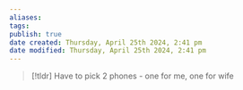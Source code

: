 ```yaml
---
aliases: 
tags: 
publish: true
date created: Thursday, April 25th 2024, 2:41 pm
date modified: Thursday, April 25th 2024, 2:41 pm
---
```

> [!tldr] Have to pick 2 phones - one for me, one for wife

